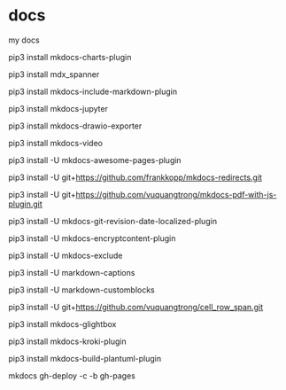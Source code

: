 # docs
my docs


pip3 install mkdocs-charts-plugin

pip3 install mdx_spanner

pip3 install mkdocs-include-markdown-plugin

pip3 install mkdocs-jupyter

pip3 install mkdocs-drawio-exporter

pip3 install mkdocs-video

pip3 install -U mkdocs-awesome-pages-plugin

pip3 install -U git+https://github.com/frankkopp/mkdocs-redirects.git

pip3 install -U git+https://github.com/vuquangtrong/mkdocs-pdf-with-js-plugin.git

pip3 install -U mkdocs-git-revision-date-localized-plugin

pip3 install -U mkdocs-encryptcontent-plugin

pip3 install -U mkdocs-exclude

pip3 install -U markdown-captions

pip3 install -U markdown-customblocks

pip3 install -U git+https://github.com/vuquangtrong/cell_row_span.git

pip3 install mkdocs-glightbox

pip3 install mkdocs-kroki-plugin

pip3 install mkdocs-build-plantuml-plugin

mkdocs gh-deploy -c -b gh-pages